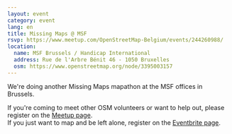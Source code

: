 ```yaml
---
layout: event
category: event
lang: en
title: Missing Maps @ MSF
rsvp: https://www.meetup.com/OpenStreetMap-Belgium/events/244260988/
location:
  name: MSF Brussels / Handicap International
  address: Rue de l'Arbre Bénit 46 - 1050 Bruxelles
  osm: https://www.openstreetmap.org/node/3395003157
---
```


We're doing another Missing Maps mapathon at the MSF offices in Brussels.

If you're coming to meet other OSM volunteers or want to help out, please register on the [Meetup page](https://www.meetup.com/OpenStreetMap-Belgium/events/244260988/).  
If you just want to map and be left alone, register on the [Eventbrite page](https://www.eventbrite.com/e/missing-maps-ipis-tickets-25131113838).
